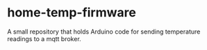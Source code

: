 # home-temp-firmware

A small repository that holds Arduino code for sending temperature readings to a mqtt broker.

